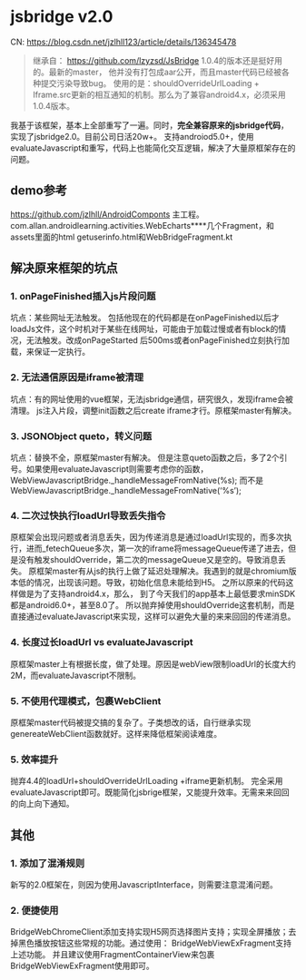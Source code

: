 # jsbridge v2.0


CN: https://blog.csdn.net/jzlhll123/article/details/136345478

> 继承自：
> https://github.com/lzyzsd/JsBridge 1.0.4的版本还是挺好用的。最新的master，
> 他并没有打包成aar公开，而且master代码已经被各种提交污染导致bug。
使用的是：shouldOverrideUrlLoading + Iframe.src更新的相互通知的机制。那么为了兼容android4.x，必须采用1.0.4版本。

我基于该框架，基本上全部重写了一遍。同时，**完全兼容原来的jsbridge代码**，实现了jsbridge2.0。目前公司日活20w+。
支持androiod5.0+，使用evaluateJavascript和重写，代码上也能简化交互逻辑，解决了大量原框架存在的问题。

## demo参考
https://github.com/jzlhll/AndroidComponts 主工程。
com.allan.androidlearning.activities.WebEcharts****几个Fragment，和assets里面的html
getuserinfo.html和WebBridgeFragment.kt

## 解决原来框架的坑点
### 1. onPageFinished插入js片段问题
坑点：某些网址无法触发。
包括他现在的代码都是在onPageFinished以后才loadJs文件，这个时机对于某些在线网址，可能由于加载过慢或者有block的情况，无法触发。改成onPageStarted 后500ms或者onPageFinished立刻执行加载，来保证一定执行。

### 2. 无法通信原因是iframe被清理
坑点：有的网址使用的vue框架，无法jsbridge通信，研究很久，发现iframe会被清理。
js注入片段，调整init函数之后create iframe才行。原框架master有解决。

### 3. JSONObject queto，转义问题
坑点：替换不全，原框架master有解决。
但是注意queto函数之后，多了2个引号。如果使用evaluateJavascript则需要考虑你的函数，WebViewJavascriptBridge._handleMessageFromNative(%s); 而不是WebViewJavascriptBridge._handleMessageFromNative(‘%s’);

### 4. 二次过快执行loadUrl导致丢失指令
原框架会出现问题或者消息丢失，因为传递消息是通过loadUrl实现的，而多次执行，进而_fetechQueue多次，第一次的iframe将messageQueue传递了进去，但是没有触发shouldOverride，第二次的messageQueue又是空的。导致消息丢失。
原框架master有从js的执行上做了延迟处理解决。我遇到的就是chromium版本低的情况，出现该问题。导致，初始化信息未能给到H5。
之所以原来的代码这样做是为了支持android4.x，那么， 到了今天我们的app基本上最低要求minSDK都是android6.0+，甚至8.0了。
所以抛弃掉使用shouldOverride这套机制，而是直接通过evaluateJavascript来实现，这样可以避免大量的来来回回的传递消息。

### 4. 长度过长loadUrl vs evaluateJavascript
原框架master上有根据长度，做了处理。原因是webView限制loadUrl的长度大约2M，而evaluateJavascript不限制。

### 5. 不使用代理模式，包裹WebClient
原框架master代码被提交搞的复杂了。子类想改的话，自行继承实现genereateWebClient函数就好。这样来降低框架阅读难度。

### 5. 效率提升
抛弃4.4的loadUrl+shouldOverrideUrlLoading +iframe更新机制。
完全采用evaluateJavascript即可。既能简化jsbrige框架，又能提升效率。无需来来回回的向上向下通知。

## 其他
### 1. 添加了混淆规则
新写的2.0框架在，则因为使用JavascriptInterface，则需要注意混淆问题。

### 2. 便捷使用

BridgeWebChromeClient添加支持实现H5网页选择图片支持；实现全屏播放；去掉黑色播放按钮这些常规的功能。通过使用：
BridgeWebViewExFragment支持上述功能。
并且建议使用FragmentContainerView来包裹BridgeWebViewExFragment使用即可。

